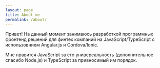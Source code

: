 ```yaml
---
layout: page
title: About me
permalink: /about/
---
```


Привет! На данный момент занимаюсь разработкой программных фронтенд решений для финтех компаний на JavaScript/TypeScript с использовнием Angular.js и Cordova/Ionic.

Мне нравится JavaScript за его универсальность (дополнительное спасибо Node.js) и TypeScript за привносимый им порядок.

<!-- This is the base Jekyll theme. You can find out more info about customizing your Jekyll theme, as well as basic Jekyll usage documentation at [jekyllrb.com](https://jekyllrb.com/)

You can find the source code for Minima at GitHub:
[jekyll][jekyll-organization] /
[minima](https://github.com/jekyll/minima)

You can find the source code for Jekyll at GitHub:
[jekyll][jekyll-organization] /
[jekyll](https://github.com/jekyll/jekyll)


[jekyll-organization]: https://github.com/jekyll -->
